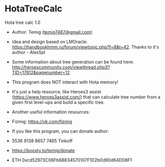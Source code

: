 # HotaTreeCalc
Hota tree calc 1.0
- Author: Temig (temig7487@gmail.com)
- Idea and design based on LMOracle: https://handbookhmm.ru/forum/viewtopic.php?f=8&t=42. Thanks to it's author - AlexSpl
- Some information about tree generation can be found here: http://heroescommunity.com/viewthread.php3?TID=17812&pagenumber=12
- This program does NOT interact with Hota memory!
- It's just a help resource, like Heroes3 assist (https://www.heroes3assist.com/) that can calculate tree number from a given first level-ups and build a specific tree.

- Another useful information resources:
- Fizmig: https://vk.com/fizmig

- If you like this program, you can donate author:
- 5536 9138 8657 7465 Tinkoff
- https://boosty.to/temig/donate
- ETH 0xcd52973C06Fb68834570107F1D2b0d90d64D08F1
